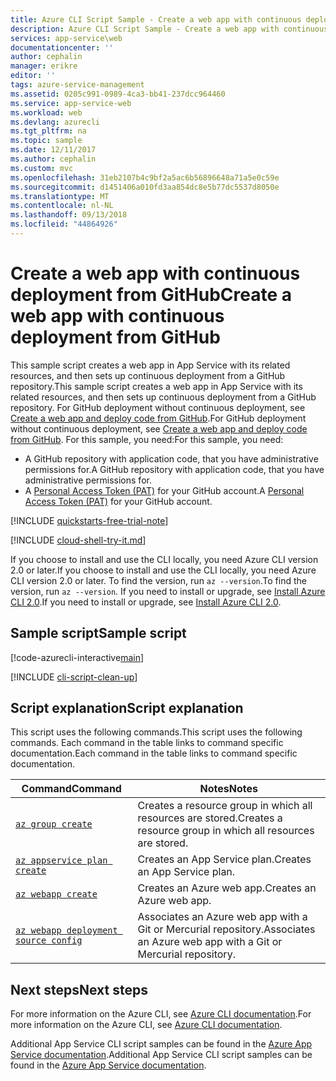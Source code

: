 ```yaml
---
title: Azure CLI Script Sample - Create a web app with continuous deployment from GitHub | Microsoft Docs
description: Azure CLI Script Sample - Create a web app with continuous deployment from GitHub
services: app-service\web
documentationcenter: ''
author: cephalin
manager: erikre
editor: ''
tags: azure-service-management
ms.assetid: 0205c991-0989-4ca3-bb41-237dcc964460
ms.service: app-service-web
ms.workload: web
ms.devlang: azurecli
ms.tgt_pltfrm: na
ms.topic: sample
ms.date: 12/11/2017
ms.author: cephalin
ms.custom: mvc
ms.openlocfilehash: 31eb2107b4c9bf2a5ac6b56896648a71a5e0c59e
ms.sourcegitcommit: d1451406a010fd3aa854dc8e5b77dc5537d8050e
ms.translationtype: MT
ms.contentlocale: nl-NL
ms.lasthandoff: 09/13/2018
ms.locfileid: "44864926"
---
```

# <a name="create-a-web-app-with-continuous-deployment-from-github"></a><span data-ttu-id="99383-103">Create a web app with continuous deployment from GitHub</span><span class="sxs-lookup"><span data-stu-id="99383-103">Create a web app with continuous deployment from GitHub</span></span>

<span data-ttu-id="99383-104">This sample script creates a web app in App Service with its related resources, and then sets up continuous deployment from a GitHub repository.</span><span class="sxs-lookup"><span data-stu-id="99383-104">This sample script creates a web app in App Service with its related resources, and then sets up continuous deployment from a GitHub repository.</span></span> <span data-ttu-id="99383-105">For GitHub deployment without continuous deployment, see [Create a web app and deploy code from GitHub](app-service-cli-deploy-github.md).</span><span class="sxs-lookup"><span data-stu-id="99383-105">For GitHub deployment without continuous deployment, see [Create a web app and deploy code from GitHub](app-service-cli-deploy-github.md).</span></span> <span data-ttu-id="99383-106">For this sample, you need:</span><span class="sxs-lookup"><span data-stu-id="99383-106">For this sample, you need:</span></span>

* <span data-ttu-id="99383-107">A GitHub repository with application code, that you have administrative permissions for.</span><span class="sxs-lookup"><span data-stu-id="99383-107">A GitHub repository with application code, that you have administrative permissions for.</span></span>
* <span data-ttu-id="99383-108">A [Personal Access Token (PAT)](https://help.github.com/articles/creating-an-access-token-for-command-line-use) for your GitHub account.</span><span class="sxs-lookup"><span data-stu-id="99383-108">A [Personal Access Token (PAT)](https://help.github.com/articles/creating-an-access-token-for-command-line-use) for your GitHub account.</span></span>

[!INCLUDE [quickstarts-free-trial-note](../../../includes/quickstarts-free-trial-note.md)]

[!INCLUDE [cloud-shell-try-it.md](../../../includes/cloud-shell-try-it.md)]

<span data-ttu-id="99383-109">If you choose to install and use the CLI locally, you need Azure CLI version 2.0 or later.</span><span class="sxs-lookup"><span data-stu-id="99383-109">If you choose to install and use the CLI locally, you need Azure CLI version 2.0 or later.</span></span> <span data-ttu-id="99383-110">To find the version, run `az --version`.</span><span class="sxs-lookup"><span data-stu-id="99383-110">To find the version, run `az --version`.</span></span> <span data-ttu-id="99383-111">If you need to install or upgrade, see [Install Azure CLI 2.0]( /cli/azure/install-azure-cli).</span><span class="sxs-lookup"><span data-stu-id="99383-111">If you need to install or upgrade, see [Install Azure CLI 2.0]( /cli/azure/install-azure-cli).</span></span>

## <a name="sample-script"></a><span data-ttu-id="99383-112">Sample script</span><span class="sxs-lookup"><span data-stu-id="99383-112">Sample script</span></span>

[!code-azurecli-interactive[main](../../../cli_scripts/app-service/deploy-github-continuous/deploy-github-continuous.sh?highlight=3-4 "Create a web app with continuous deployment from GitHub")]

[!INCLUDE [cli-script-clean-up](../../../includes/cli-script-clean-up.md)]

## <a name="script-explanation"></a><span data-ttu-id="99383-113">Script explanation</span><span class="sxs-lookup"><span data-stu-id="99383-113">Script explanation</span></span>

<span data-ttu-id="99383-114">This script uses the following commands.</span><span class="sxs-lookup"><span data-stu-id="99383-114">This script uses the following commands.</span></span> <span data-ttu-id="99383-115">Each command in the table links to command specific documentation.</span><span class="sxs-lookup"><span data-stu-id="99383-115">Each command in the table links to command specific documentation.</span></span>

| <span data-ttu-id="99383-116">Command</span><span class="sxs-lookup"><span data-stu-id="99383-116">Command</span></span> | <span data-ttu-id="99383-117">Notes</span><span class="sxs-lookup"><span data-stu-id="99383-117">Notes</span></span> |
|---|---|
| [`az group create`](/cli/azure/group?view=azure-cli-latest#az-group-create) | <span data-ttu-id="99383-118">Creates a resource group in which all resources are stored.</span><span class="sxs-lookup"><span data-stu-id="99383-118">Creates a resource group in which all resources are stored.</span></span> |
| [`az appservice plan create`](/cli/azure/appservice/plan?view=azure-cli-latest#az-appservice-plan-create) | <span data-ttu-id="99383-119">Creates an App Service plan.</span><span class="sxs-lookup"><span data-stu-id="99383-119">Creates an App Service plan.</span></span> |
| [`az webapp create`](/cli/azure/webapp?view=azure-cli-latest#az-webapp-create) | <span data-ttu-id="99383-120">Creates an Azure web app.</span><span class="sxs-lookup"><span data-stu-id="99383-120">Creates an Azure web app.</span></span> |
| [`az webapp deployment source config`](/cli/azure/webapp/deployment/source?view=azure-cli-latest#az-webapp-deployment-source-config) | <span data-ttu-id="99383-121">Associates an Azure web app with a Git or Mercurial repository.</span><span class="sxs-lookup"><span data-stu-id="99383-121">Associates an Azure web app with a Git or Mercurial repository.</span></span> |

## <a name="next-steps"></a><span data-ttu-id="99383-122">Next steps</span><span class="sxs-lookup"><span data-stu-id="99383-122">Next steps</span></span>

<span data-ttu-id="99383-123">For more information on the Azure CLI, see [Azure CLI documentation](https://docs.microsoft.com/cli/azure).</span><span class="sxs-lookup"><span data-stu-id="99383-123">For more information on the Azure CLI, see [Azure CLI documentation](https://docs.microsoft.com/cli/azure).</span></span>

<span data-ttu-id="99383-124">Additional App Service CLI script samples can be found in the [Azure App Service documentation](../app-service-cli-samples.md).</span><span class="sxs-lookup"><span data-stu-id="99383-124">Additional App Service CLI script samples can be found in the [Azure App Service documentation](../app-service-cli-samples.md).</span></span>
